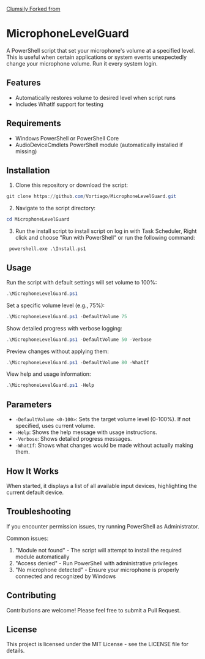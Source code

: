 [Clumsily Forked from](https://github.com/Vortiago/MicrophoneLevelGuard)

# MicrophoneLevelGuard

A PowerShell script that set your microphone's volume at a specified level. This is useful when certain applications or system events unexpectedly change your microphone volume.
Run it every system login.

## Features

-   Automatically restores volume to desired level when script runs
-   Includes WhatIf support for testing

## Requirements

-   Windows PowerShell or PowerShell Core
-   AudioDeviceCmdlets PowerShell module (automatically installed if missing)

## Installation

1. Clone this repository or download the script:

```powershell
git clone https://github.com/Vortiago/MicrophoneLevelGuard.git
```

2. Navigate to the script directory:

```powershell
cd MicrophoneLevelGuard
```

3. Run the install script to install script on log in with Task Scheduler,
   Right click and choose "Run with PowerShell" or run the following command:

```
 powershell.exe .\Install.ps1
```

## Usage

Run the script with default settings will set volume to 100%:

```powershell
.\MicrophoneLevelGuard.ps1
```

Set a specific volume level (e.g., 75%):

```powershell
.\MicrophoneLevelGuard.ps1 -DefaultVolume 75
```

Show detailed progress with verbose logging:

```powershell
.\MicrophoneLevelGuard.ps1 -DefaultVolume 50 -Verbose
```

Preview changes without applying them:

```powershell
.\MicrophoneLevelGuard.ps1 -DefaultVolume 80 -WhatIf
```

View help and usage information:

```powershell
.\MicrophoneLevelGuard.ps1 -Help
```

## Parameters

-   `-DefaultVolume <0-100>`: Sets the target volume level (0-100%). If not specified, uses current volume.
-   `-Help`: Shows the help message with usage instructions.
-   `-Verbose`: Shows detailed progress messages.
-   `-WhatIf`: Shows what changes would be made without actually making them.

## How It Works

When started, it displays a list of all available input devices, highlighting the current default device.

## Troubleshooting

If you encounter permission issues, try running PowerShell as Administrator.

Common issues:

1. "Module not found" - The script will attempt to install the required module automatically
1. "Access denied" - Run PowerShell with administrative privileges
1. "No microphone detected" - Ensure your microphone is properly connected and recognized by Windows

## Contributing

Contributions are welcome! Please feel free to submit a Pull Request.

## License

This project is licensed under the MIT License - see the LICENSE file for details.
